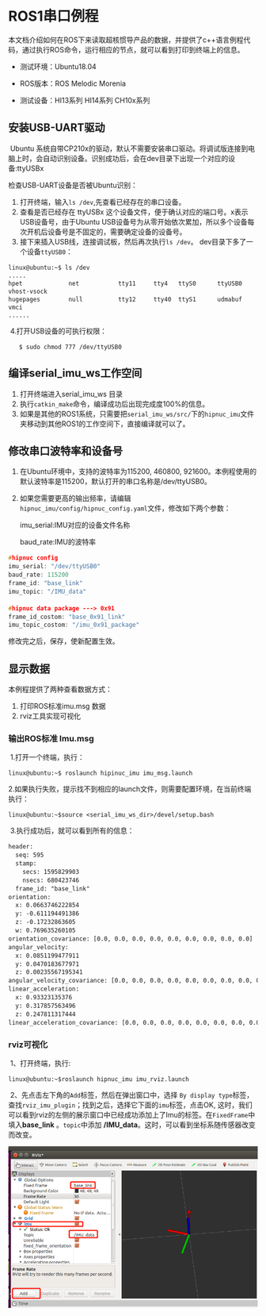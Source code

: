 # ROS1串口例程

​	本文档介绍如何在ROS下来读取超核惯导产品的数据，并提供了c++语言例程代码，通过执行ROS命令，运行相应的节点，就可以看到打印到终端上的信息。

* 测试环境：Ubuntu18.04   

* ROS版本：ROS Melodic Morenia

* 测试设备：HI13系列 HI14系列 CH10x系列

## 安装USB-UART驱动

​	Ubuntu 系统自带CP210x的驱动，默认不需要安装串口驱动。将调试版连接到电脑上时，会自动识别设备。识别成功后，会在dev目录下出现一个对应的设备:ttyUSBx

检查USB-UART设备是否被Ubuntu识别：

1. 打开终端，输入`ls /dev`,先查看已经存在的串口设备。
2. 查看是否已经存在  ttyUSBx 这个设备文件，便于确认对应的端口号。x表示USB设备号，由于Ubuntu USB设备号为从零开始依次累加，所以多个设备每次开机后设备号是不固定的，需要确定设备的设备号。
4. 接下来插入USB线，连接调试板，然后再次执行`ls /dev`。 dev目录下多了一个设备`ttyUSB0`：

```shell
linux@ubuntu:~$ ls /dev
.....
hpet             net           tty11     tty4   ttyS0      ttyUSB0    vhost-vsock
hugepages        null          tty12     tty40  ttyS1      udmabuf  vmci
......
```

​	4.打开USB设备的可执行权限：

```shell
   $ sudo chmod 777 /dev/ttyUSB0
```

##  编译serial_imu_ws工作空间

1. 打开终端进入serial_imu_ws 目录
2. 执行`catkin_make`命令，编译成功后出现完成度100%的信息。
3. 如果是其他的ROS1系统，只需要把`serial_imu_ws/src/`下的`hipnuc_imu`文件夹移动到其他ROS1的工作空间下，直接编译就可以了。

##  修改串口波特率和设备号

1. 在Ubuntu环境中，支持的波特率为115200, 460800, 921600。本例程使用的默认波特率是115200，默认打开的串口名称是/dev/ttyUSB0。	

2. 如果您需要更高的输出频率，请编辑`hipnuc_imu/config/hipnuc_config.yaml`文件，修改如下两个参数：

   imu_serial:IMU对应的设备文件名称

   baud_rate:IMU的波特率

```c
#hipnuc config
imu_serial: "/dev/ttyUSB0"
baud_rate: 115200
frame_id: "base_link"
imu_topic: "/IMU_data"

#hipnuc data package ---> 0x91 
frame_id_costom: "base_0x91_link"
imu_topic_costom: "/imu_0x91_package"
```

修改完之后，保存，使新配置生效。

## 显示数据
本例程提供了两种查看数据方式：

1. 打印ROS标准imu.msg 数据
2. rviz工具实现可视化

### 	输出ROS标准 Imu.msg

​	1.打开一个终端，执行：

```shell
linux@ubuntu:~$ roslaunch hipinuc_imu imu_msg.launch
```

​	2.如果执行失败，提示找不到相应的launch文件，则需要配置环境，在当前终端执行：

```shell
linux@ubuntu:~$source <serial_imu_ws_dir>/devel/setup.bash
```

​	3.执行成功后，就可以看到所有的信息：

```txt
header: 
  seq: 595
  stamp: 
    secs: 1595829903
    nsecs: 680423746
  frame_id: "base_link"
orientation: 
  x: 0.0663746222854
  y: -0.611194491386
  z: -0.17232863605
  w: 0.769635260105
orientation_covariance: [0.0, 0.0, 0.0, 0.0, 0.0, 0.0, 0.0, 0.0, 0.0]
angular_velocity: 
  x: 0.0851199477911
  y: 0.0470183677971
  z: 0.00235567195341
angular_velocity_covariance: [0.0, 0.0, 0.0, 0.0, 0.0, 0.0, 0.0, 0.0, 0.0]
linear_acceleration: 
  x: 0.93323135376
  y: 0.317857563496
  z: 0.247811317444
linear_acceleration_covariance: [0.0, 0.0, 0.0, 0.0, 0.0, 0.0, 0.0, 0.0, 0.0]

```

### rviz可视化

​	1、打开终端，执行:

```shell
linux@ubuntu:~$roslaunch hipnuc_imu imu_rviz.launch
```

​	2、先点击左下角的`Add`标签，然后在弹出窗口中，选择 `By display type`标签，查找`rviz_imu_plugin`；找到之后，选择它下面的`imu`标签，点击OK, 这时，我们可以看到rviz的左侧的展示窗口中已经成功添加上了Imu的标签。在`FixedFrame`中填入**base_link** 。`topic`中添加 **/IMU_data**。这时，可以看到坐标系随传感器改变而改变。

<img src="img/4.png">

